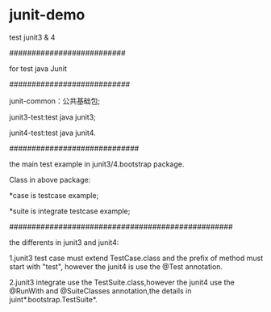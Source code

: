 # junit-demo
test junit3 &amp; 4


##########################

for test java Junit

###########################

junit-common：公共基础包;

junit3-test:test java junit3;

junit4-test:test java junit4.

#############################

the main test example in junit3/4.bootstrap package.

Class in above package:

*case is testcase example;

*suite is integrate testcase example;

##################################################

the differents in junit3 and junit4:

1.junit3 test case must extend TestCase.class and the  prefix of method must start with "test", 
however the junit4 is use the @Test annotation.

2.junit3 integrate use the TestSuite.class,however the junit4 use the @RunWith and @SuiteClasses 
annotation,the details in juint*.bootstrap.TestSuite*.


